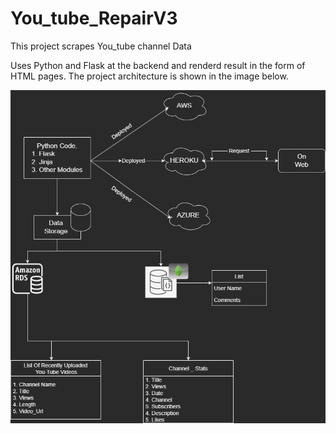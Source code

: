 # You_tube_RepairV3
This project scrapes You_tube channel Data

Uses Python and Flask at the backend and renderd result in the form of HTML pages. The project architecture is shown in the image below.


![](Project_Outline.png)
